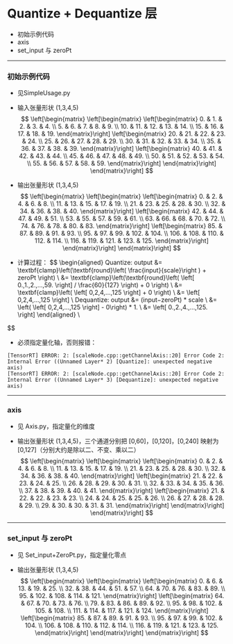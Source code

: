 # Quantize + Dequantize 层
+ 初始示例代码
+ axis
+ set_input 与 zeroPt

---
### 初始示例代码
+ 见SimpleUsage.py

+ 输入张量形状 (1,3,4,5)
$$
\left[\begin{matrix}
    \left[\begin{matrix}
        \left[\begin{matrix}
             0. &  1. &  2. &  3. &  4. \\
             5. &  6. &  7. &  8. &  9. \\
            10. & 11. & 12. & 13. & 14. \\
            15. & 16. & 17. & 18. & 19.
        \end{matrix}\right]
        \left[\begin{matrix}
            20. & 21. & 22. & 23. & 24. \\
            25. & 26. & 27. & 28. & 29. \\
            30. & 31. & 32. & 33. & 34. \\
            35. & 36. & 37. & 38. & 39.
        \end{matrix}\right]
        \left[\begin{matrix}
            40. & 41. & 42. & 43. & 44. \\
            45. & 46. & 47. & 48. & 49. \\
            50. & 51. & 52. & 53. & 54. \\
            55. & 56. & 57. & 58. & 59.
        \end{matrix}\right]
    \end{matrix}\right]
\end{matrix}\right]
$$

+ 输出张量形状 (1,3,4,5)
$$
\left[\begin{matrix}
    \left[\begin{matrix}
        \left[\begin{matrix}
              0. &   2. &   4. &   6. &   8. \\
             11. &  13. &  15. &  17. &  19. \\
             21. &  23. &  25. &  28. &  30. \\
             32. &  34. &  36. &  38. &  40.
        \end{matrix}\right]
        \left[\begin{matrix}
             42. &  44. &  47. &  49. &  51. \\
             53. &  55. &  57. &  59. &  61. \\
             63. &  66. &  68. &  70. &  72. \\
             74. &  76. &  78. &  80. &  83.
        \end{matrix}\right]
        \left[\begin{matrix}
             85. &  87. &  89. &  91. &  93. \\
             95. &  97. &  99. & 102. & 104. \\
            106. & 108. & 110. & 112. & 114. \\
            116. & 119. & 121. & 123. & 125.
        \end{matrix}\right]
    \end{matrix}\right]
\end{matrix}\right]
$$

+ 计算过程：
$$
\begin{aligned}
Quantize: output    &= \textbf{clamp}\left(\textbf{round}\left( \frac{input}{scale}\right ) + zeroPt \right) \\
                    &= \textbf{clamp}\left(\textbf{round}\left( \left[ 0.,1.,2.,...,59. \right] / \frac{60}{127} \right) + 0 \right) \\
                    &= \textbf{clamp}\left( \left[ 0,2,4,...,125 \right] + 0 \right) \\
                    &= \left[ 0,2,4,...,125 \right]
\\
Dequantize: output  &= (input−zeroPt) * scale \\
                    &= \left( \left[ 0,2,4,...,125 \right] - 0\right) * 1. \\
                    &= \left[ 0.,2.,4.,...,125. \right]
\end{aligned}
\\

$$

+ 必须指定量化轴，否则报错：
```
[TensorRT] ERROR: 2: [scaleNode.cpp::getChannelAxis::20] Error Code 2: Internal Error ((Unnamed Layer* 2) [Quantize]: unexpected negative axis)
[TensorRT] ERROR: 2: [scaleNode.cpp::getChannelAxis::20] Error Code 2: Internal Error ((Unnamed Layer* 3) [Dequantize]: unexpected negative axis)
```

---
### axis
+ 见 Axis.py，指定量化的维度

+ 输出张量形状 (1,3,4,5)，三个通道分别把 [0,60]，[0,120]，[0,240] 映射为 [0,127]（分别大约是除以二、不变、乘以二）
$$
\left[\begin{matrix}
    \left[\begin{matrix}
        \left[\begin{matrix}
              0. &   2. &   4. &   6. &   8. \\
             11. &  13. &  15. &  17. &  19. \\
             21. &  23. &  25. &  28. &  30. \\
             32. &  34. &  36. &  38. &  40.
        \end{matrix}\right]
        \left[\begin{matrix}
             21. & 22. & 23. & 24. & 25. \\
             26. & 28. & 29. & 30. & 31. \\
             32. & 33. & 34. & 35. & 36. \\
             37. & 38. & 39. & 40. & 41.
        \end{matrix}\right]
        \left[\begin{matrix}
             21. & 22. & 22. & 23. & 23. \\
             24. & 24. & 25. & 25. & 26. \\
             26. & 27. & 28. & 28. & 29. \\
             29. & 30. & 30. & 31. & 31.
        \end{matrix}\right]
    \end{matrix}\right]
\end{matrix}\right]
$$

---
### set_input 与 zeroPt
+ 见 Set_input+ZeroPt.py，指定量化零点

+ 输出张量形状 (1,3,4,5)
$$
\left[\begin{matrix}
    \left[\begin{matrix}
        \left[\begin{matrix}
              0. &   6. &  13. &  19. &  25. \\
             32. &  38. &  44. &  51. &  57. \\
             64. &  70. &  76. &  83. &  89. \\
             95. & 102. & 108. & 114. & 121.
        \end{matrix}\right]
        \left[\begin{matrix}
             64. &  67. &  70. &  73. &  76. \\
             79. &  83. &  86. &  89. &  92. \\
             95. &  98. & 102. & 105. & 108. \\
            111. & 114. & 117. & 121. & 124.
        \end{matrix}\right]
        \left[\begin{matrix}
             85. &  87. &  89. &  91. &  93. \\
             95. &  97. &  99. & 102. & 104. \\
            106. & 108. & 110. & 112. & 114. \\
            116. & 119. & 121. & 123. & 125.
        \end{matrix}\right]
    \end{matrix}\right]
\end{matrix}\right]
$$